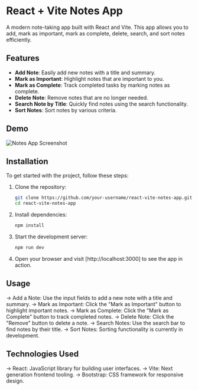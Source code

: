 # React + Vite Notes App

A modern note-taking app built with React and Vite. This app allows you to add, mark as important, mark as complete, delete, search, and sort notes efficiently.

## Features

- **Add Note**: Easily add new notes with a title and summary.
- **Mark as Important**: Highlight notes that are important to you.
- **Mark as Complete**: Track completed tasks by marking notes as complete.
- **Delete Note**: Remove notes that are no longer needed.
- **Search Note by Title**: Quickly find notes using the search functionality.
- **Sort Notes**: Sort notes by various criteria.

## Demo

![Notes App Screenshot](url-to-screenshot)

## Installation

To get started with the project, follow these steps:

1. Clone the repository:
   ```bash
   git clone https://github.com/your-username/react-vite-notes-app.git
   cd react-vite-notes-app
2. Install dependencies:
   ```bash
   npm install
3. Start the development server:
   ```bash
   npm run dev
4. Open your browser and visit [http://localhost:3000] to see the app in action.

## Usage
-> Add a Note: Use the input fields to add a new note with a title and summary.
-> Mark as Important: Click the "Mark as Important" button to highlight important 
   notes.
-> Mark as Complete: Click the "Mark as Complete" button to track completed notes.
-> Delete Note: Click the "Remove" button to delete a note.
-> Search Notes: Use the search bar to find notes by their title.
-> Sort Notes: Sorting functionality is currently in development.

## Technologies Used
-> React: JavaScript library for building user interfaces.
-> Vite: Next generation frontend tooling.
-> Bootstrap: CSS framework for responsive design.
